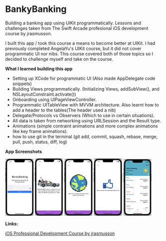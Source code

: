 # BankyBanking
Building a banking app using UIKit programmatically. 
Lessons and challenges taken from The Swift Arcade profesional iOS development course by jrasmusson.

I built this app / took this course a means to become better at UIKit. 
I had previously completed AngelaYu's UIKit course, but it did not cover programmatic UI nor nibs.
This course covered both of those topics so I decided to challenge myself and take on the course. 

**What I learned building this app**

- Setting up XCode for programmatic UI (Also made AppDelegate code snippets)
- Building Views programmatically. (Initializing Views, addSubView(), and NSLayoutConstraint.activate()) 
- Onboarding using UIPageViewController.
- Programmatic UITableView with MVVM architecture. Also learnt how to add a header to the tables(The header used a nib)
- Delegate/Protocols vs Observers (Which to use in certain situations).
- All data is taken from networking using URLSession and the Result type.
- Animations (simple contraint animations and more complex animations like key frame animations).
- how to use git in the terminal (git add, commit, squash, rebase, merge, pull, push, status, diff, log)

**App Screenshots**

<img src="https://github.com/thompson-dean/BankyBanking/blob/main/screenshots/screen01.png" width=18% height=18%>  <img src="https://github.com/thompson-dean/BankyBanking/blob/main/screenshots/screen02.png" width=18% height=18%> 
<img src="https://github.com/thompson-dean/BankyBanking/blob/main/screenshots/screen03.png" width=18% height=18%> <img src="https://github.com/thompson-dean/BankyBanking/blob/main/screenshots/screen04.png" width=18% height=18%> 
<img src="https://github.com/thompson-dean/BankyBanking/blob/main/screenshots/screen05.png" width=18% height=18%>  


**Links:**

[iOS Professional Development Course by jrasmusson](https://www.udemy.com/course/the-swift-arcade-professional-ios-development-course-uikit/)



